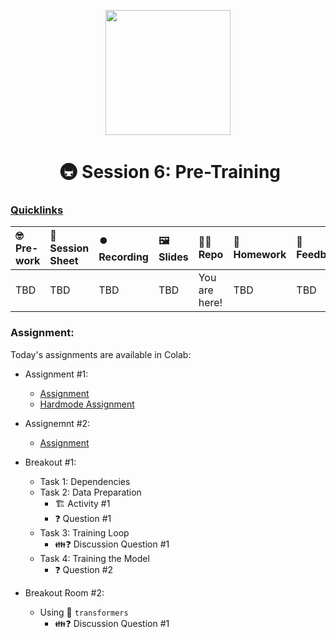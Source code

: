 <p align = "center" draggable=”false” ><img src="https://github.com/AI-Maker-Space/LLM-Dev-101/assets/37101144/d1343317-fa2f-41e1-8af1-1dbb18399719" 
     width="200px"
     height="auto"/>
</p>

<h1 align="center" id="heading"> 🚇 Session 6: Pre-Training</h1>

### [Quicklinks](https://github.com/AI-Maker-Space/LLM-Engineering-Foundations-to-SLMs/tree/main/00_AIM_Quicklinks)

| 🤓 Pre-work | 📰 Session Sheet | ⏺️ Recording     | 🖼️ Slides        | 👨‍💻 Repo         | 📝 Homework      | 📁 Feedback       |
|:-----------------|:-----------------|:-----------------|:-----------------|:-----------------|:-----------------|:-----------------|
| TBD | TBD | TBD | TBD  |  You are here! | TBD | TBD |

### Assignment: 

Today's assignments are available in Colab:
- Assignment #1: 
    - [Assignment](https://colab.research.google.com/drive/1gO5Y8QTvF7b2BpyYIXlSh7lMTOCkDtPT?usp=sharing)
    - [Hardmode Assignment](https://colab.research.google.com/drive/14IpIKAYtkziYjP1plGpXrNj9i4FwuEOf?usp=sharing)
- Assignemnt #2: 
    - [Assignment](https://colab.research.google.com/drive/125A8lgCFLxwlBPqgEMnJpnhj8W0SLXGr?usp=sharing)

- Breakout #1: 
  - Task 1: Dependencies
  - Task 2: Data Preparation
    - 🏗️ Activity #1
    - ❓ Question #1
  - Task 3: Training Loop 
    - 👪❓ Discussion Question #1
  - Task 4: Training the Model
    - ❓ Question #2

- Breakout Room #2: 
  - Using 🤗 `transformers`
    - 👪❓ Discussion Question #1
